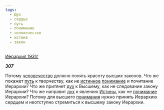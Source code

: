 ```yaml
---
tags:
  - Дух
  - сердце
  - путь
  - понимание
  - человечество
  - истина
  - закон
---
```

[Иерархия 1931г](https://127.0.0.1:4002/agni/1931)

___307___

Потому [человечество](../../../tags/#человечество) должно понять красоту высших законов. Что же покажет [путь](../../../tags/#путь) к творчеству, как не [истинное](../../../tags/#истина) [понимание](../../../tags/#понимание) и почитание Иерархии? Что же притянет [дух](../../../tags/#Дух) к Высшему, как не следование закону Иерархии? Что же направит [дух](../../../tags/#Дух) к явлению [Истины](../../../tags/#истина), как не [понимание](../../../tags/#понимание) Иерархии? Потому для высшего [понимания](../../../tags/#понимание) нужно принять Иерархию сердцем и неотступно стремиться к высшему закону Иерархии.   

